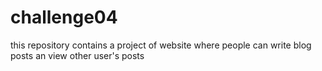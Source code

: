 # challenge04
this repository contains a project of website where people can write blog posts an view other user's posts
